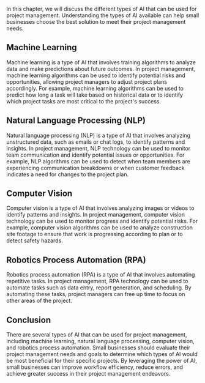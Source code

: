 

In this chapter, we will discuss the different types of AI that can be used for project management. Understanding the types of AI available can help small businesses choose the best solution to meet their project management needs.

Machine Learning
----------------

Machine learning is a type of AI that involves training algorithms to analyze data and make predictions about future outcomes. In project management, machine learning algorithms can be used to identify potential risks and opportunities, allowing project managers to adjust project plans accordingly. For example, machine learning algorithms can be used to predict how long a task will take based on historical data or to identify which project tasks are most critical to the project's success.

Natural Language Processing (NLP)
---------------------------------

Natural language processing (NLP) is a type of AI that involves analyzing unstructured data, such as emails or chat logs, to identify patterns and insights. In project management, NLP technology can be used to monitor team communication and identify potential issues or opportunities. For example, NLP algorithms can be used to detect when team members are experiencing communication breakdowns or when customer feedback indicates a need for changes to the project plan.

Computer Vision
---------------

Computer vision is a type of AI that involves analyzing images or videos to identify patterns and insights. In project management, computer vision technology can be used to monitor progress and identify potential risks. For example, computer vision algorithms can be used to analyze construction site footage to ensure that work is progressing according to plan or to detect safety hazards.

Robotics Process Automation (RPA)
---------------------------------

Robotics process automation (RPA) is a type of AI that involves automating repetitive tasks. In project management, RPA technology can be used to automate tasks such as data entry, report generation, and scheduling. By automating these tasks, project managers can free up time to focus on other areas of the project.

Conclusion
----------

There are several types of AI that can be used for project management, including machine learning, natural language processing, computer vision, and robotics process automation. Small businesses should evaluate their project management needs and goals to determine which types of AI would be most beneficial for their specific projects. By leveraging the power of AI, small businesses can improve workflow efficiency, reduce errors, and achieve greater success in their project management endeavors.
